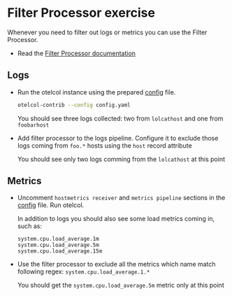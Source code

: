 # Filter Processor exercise

Whenever you need to filter out logs or metrics you can use the Filter Processor.

* Read the [Filter Processor documentation](https://github.com/open-telemetry/opentelemetry-collector-contrib/tree/v0.51.0/processor/filterprocessor)

## Logs

* Run the otelcol instance using the prepared [config](config.yaml) file.

  ```bash
  otelcol-contrib --config config.yaml
  ```

  You should see three logs collected: two from `lolcathost` and one from `foobarhost`

* Add filter processor to the logs pipeline. Configure it to exclude those logs coming from `foo.*` hosts using the `host` record attribute

  You should see only two logs comming from the `lolcathost` at this point

## Metrics

* Uncomment `hostmetrics receiver` and `metrics pipeline` sections in the [config](./config.yaml) file. Run otelcol.

  In addition to logs you should also see some load metrics coming in, such as:

  ```text
  system.cpu.load_average.1m
  system.cpu.load_average.5m
  system.cpu.load_average.15m
  ```

* Use the filter processor to exclude all the metrics which name match following regex: `system.cpu.load_average.1.*`

  You should get the `system.cpu.load_average.5m` metric only at this point
